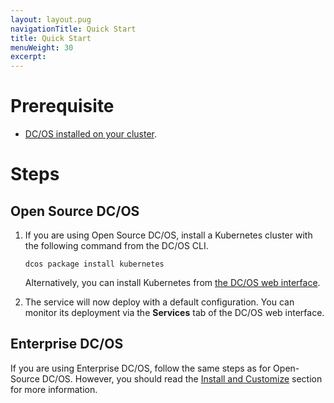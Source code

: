 ```yaml
---
layout: layout.pug
navigationTitle: Quick Start
title: Quick Start
menuWeight: 30
excerpt:
---
```


<!-- The source repo for this topic is https://github.com/mesosphere/dcos-kubernetes -->


# Prerequisite

* [DC/OS installed on your cluster](/latest/administration/installing/).

# Steps

## Open Source DC/OS

1. If you are using Open Source DC/OS, install a Kubernetes cluster with the following command from the DC/OS CLI.

   ```shell
   dcos package install kubernetes
   ```

   Alternatively, you can install Kubernetes from [the DC/OS web interface](/latest/usage/webinterface/).

1. The service will now deploy with a default configuration. You can monitor its deployment via the **Services** tab of the DC/OS web interface.

## Enterprise DC/OS

If you are using Enterprise DC/OS, follow the same steps as for Open-Source DC/OS. However, you should read the [Install and Customize](../install) section for more information.
